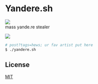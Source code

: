 # Yandere.sh  
![](https://img.shields.io/badge/code-yandere-blueviolet)  
mass yande.re stealer  

![](https://1.bp.blogspot.com/-fIfEmdtv-GI/XUdOAc8Et4I/AAAAAAAAJmU/InyiZ1lRIHsZ7pGhBnjapfTt5BG_FBVEACEwYBhgL/s1600/Screenshot_56.png)  

```sh
# post?tags=hews; ur fav artist put here
$ ./yandere.sh
```
## License
[MIT](https://choosealicense.com/licenses/mit/)